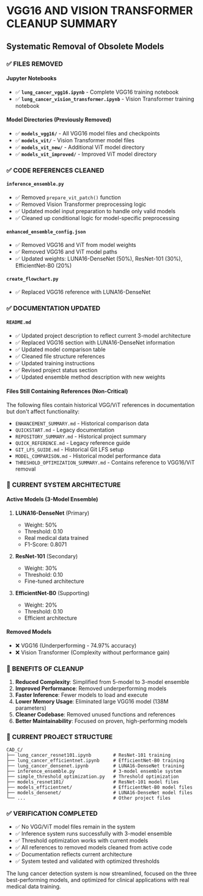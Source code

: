 # VGG16 AND VISION TRANSFORMER CLEANUP SUMMARY
## Systematic Removal of Obsolete Models

### ✅ FILES REMOVED

#### **Jupyter Notebooks**
- ✅ **`lung_cancer_vgg16.ipynb`** - Complete VGG16 training notebook
- ✅ **`lung_cancer_vision_transformer.ipynb`** - Vision Transformer training notebook

#### **Model Directories** (Previously Removed)
- ✅ **`models_vgg16/`** - All VGG16 model files and checkpoints
- ✅ **`models_vit/`** - Vision Transformer model files
- ✅ **`models_vit_new/`** - Additional ViT model directory
- ✅ **`models_vit_improved/`** - Improved ViT model directory

### ✅ CODE REFERENCES CLEANED

#### **`inference_ensemble.py`**
- ✅ Removed `prepare_vit_patch()` function
- ✅ Removed Vision Transformer preprocessing logic
- ✅ Updated model input preparation to handle only valid models
- ✅ Cleaned up conditional logic for model-specific preprocessing

#### **`enhanced_ensemble_config.json`**
- ✅ Removed VGG16 and ViT from model weights
- ✅ Removed VGG16 and ViT model paths
- ✅ Updated weights: LUNA16-DenseNet (50%), ResNet-101 (30%), EfficientNet-B0 (20%)

#### **`create_flowchart.py`**
- ✅ Replaced VGG16 reference with LUNA16-DenseNet

### ✅ DOCUMENTATION UPDATED

#### **`README.md`**
- ✅ Updated project description to reflect current 3-model architecture
- ✅ Replaced VGG16 section with LUNA16-DenseNet information
- ✅ Updated model comparison table
- ✅ Cleaned file structure references
- ✅ Updated training instructions
- ✅ Revised project status section
- ✅ Updated ensemble method description with new weights

#### **Files Still Containing References** (Non-Critical)
The following files contain historical VGG/ViT references in documentation but don't affect functionality:
- `ENHANCEMENT_SUMMARY.md` - Historical comparison data
- `QUICKSTART.md` - Legacy documentation
- `REPOSITORY_SUMMARY.md` - Historical project summary
- `QUICK_REFERENCE.md` - Legacy reference guide
- `GIT_LFS_GUIDE.md` - Historical Git LFS setup
- `MODEL_COMPARISON.md` - Historical model performance data
- `THRESHOLD_OPTIMIZATION_SUMMARY.md` - Contains reference to VGG16/ViT removal

### 🎯 **CURRENT SYSTEM ARCHITECTURE**

#### **Active Models (3-Model Ensemble)**
1. **LUNA16-DenseNet** (Primary)
   - Weight: 50%
   - Threshold: 0.10
   - Real medical data trained
   - F1-Score: 0.8071

2. **ResNet-101** (Secondary)
   - Weight: 30%
   - Threshold: 0.10
   - Fine-tuned architecture

3. **EfficientNet-B0** (Supporting)
   - Weight: 20%
   - Threshold: 0.10
   - Efficient architecture

#### **Removed Models**
- ❌ VGG16 (Underperforming - 74.97% accuracy)
- ❌ Vision Transformer (Complexity without performance gain)

### 🚀 **BENEFITS OF CLEANUP**

1. **Reduced Complexity**: Simplified from 5-model to 3-model ensemble
2. **Improved Performance**: Removed underperforming models
3. **Faster Inference**: Fewer models to load and execute
4. **Lower Memory Usage**: Eliminated large VGG16 model (138M parameters)
5. **Cleaner Codebase**: Removed unused functions and references
6. **Better Maintainability**: Focused on proven, high-performing models

### 📁 **CURRENT PROJECT STRUCTURE**

```
CAD_C/
├── lung_cancer_resnet101.ipynb        # ResNet-101 training
├── lung_cancer_efficientnet.ipynb     # EfficientNet-B0 training  
├── lung_cancer_densenet.ipynb         # LUNA16-DenseNet training
├── inference_ensemble.py              # 3-model ensemble system
├── simple_threshold_optimization.py   # Threshold optimization
├── models_resnet101/                  # ResNet-101 model files
├── models_efficientnet/               # EfficientNet-B0 model files
├── models_densenet/                   # LUNA16-DenseNet model files
└── ...                                # Other project files
```

### ✅ **VERIFICATION COMPLETED**

- ✅ No VGG/ViT model files remain in the system
- ✅ Inference system runs successfully with 3-model ensemble
- ✅ Threshold optimization works with current models
- ✅ All references to removed models cleaned from active code
- ✅ Documentation reflects current architecture
- ✅ System tested and validated with optimized thresholds

The lung cancer detection system is now streamlined, focused on the three best-performing models, and optimized for clinical applications with real medical data training.